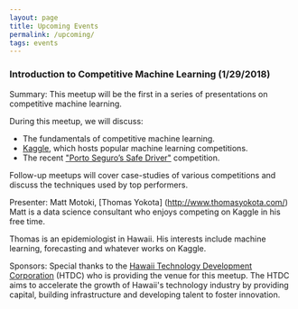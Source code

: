 ```yaml
---
layout: page
title: Upcoming Events
permalink: /upcoming/
tags: events
---
```


### Introduction to Competitive Machine Learning (1/29/2018)


Summary:
This meetup will be the first in a series of presentations on competitive machine learning.

During this meetup, we will discuss:

* The fundamentals of competitive machine learning.
* [Kaggle](https://www.kaggle.com/), which hosts popular machine learning competitions.
* The recent ["Porto Seguro’s Safe Driver"](https://www.kaggle.com/c/porto-seguro-safe-driver-prediction) competition.

Follow-up meetups will cover case-studies of various competitions and discuss the techniques used by top performers.

Presenter: Matt Motoki, [Thomas Yokota] (http://www.thomasyokota.com/)
Matt is a data science consultant who enjoys competing on Kaggle in his free time.

Thomas is an epidemiologist in Hawaii. His interests include machine learning, forecasting and whatever works on Kaggle.

Sponsors:
Special thanks to the [Hawaii Technology Development Corporation](https://www.htdc.org/) (HTDC) who is providing the venue for this meetup. The HTDC aims to accelerate the growth of Hawaii's technology industry by providing capital, building infrastructure and developing talent to foster innovation.
